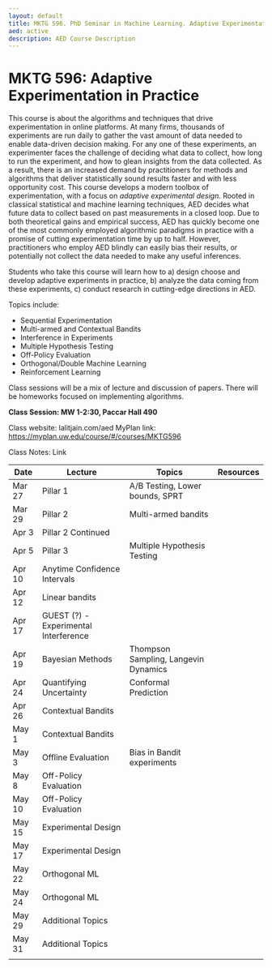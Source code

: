 ```yaml
---
layout: default
title: MKTG 596. PhD Seminar in Machine Learning. Adaptive Experimentation in Practice
aed: active
description: AED Course Description
---
```

# MKTG 596: Adaptive Experimentation in Practice

This course is about the algorithms and techniques that drive experimentation in online platforms. At many firms, thousands of experiments are run daily to gather the vast amount of data needed to enable data-driven decision making. For any one of these experiments, an experimenter faces the challenge of deciding what data to collect, how long to run the experiment, and how to glean insights from the data collected. As a result, there is an increased demand by practitioners for methods and algorithms that deliver statistically sound results faster and with less opportunity cost. This course develops a modern toolbox of experimentation, with a focus on *adaptive experimental design*. Rooted in classical statistical and machine learning techniques, AED decides what future data to collect based on past measurements in a closed loop. Due to both theoretical gains and empirical success, AED has quickly become one of the most commonly employed algorithmic paradigms in practice with a promise of cutting experimentation time by up to half. However, practitioners who employ AED blindly can easily bias their results, or potentially not collect the data needed to make any useful inferences.  

Students who take this course will learn how to a) design choose and develop adaptive experiments in practice, b) analyze the data coming from these experiments, c) conduct research in cutting-edge directions in AED.

Topics include:

- Sequential Experimentation
- Multi-armed and Contextual Bandits
- Interference in Experiments
- Multiple Hypothesis Testing
- Off-Policy Evaluation
- Orthogonal/Double Machine Learning
- Reinforcement Learning

Class sessions will be a mix of lecture and discussion of papers. There will be homeworks focused on implementing algorithms.

**Class Session: MW 1-2:30, Paccar Hall 490**

Class website: lalitjain.com/aed
MyPlan link:  https://myplan.uw.edu/course/#/courses/MKTG596

Class Notes: Link

| Date | Lecture | Topics | Resources |
| --- | --- | --- | --- |
| Mar 27 | Pillar 1 | A/B Testing, Lower bounds, SPRT |  |
| Mar 29 | Pillar 2 | Multi-armed bandits  |  |
| Apr 3 | Pillar 2 Continued |  |  |
| Apr 5 | Pillar 3 | Multiple Hypothesis Testing |  |
| Apr 10 | Anytime Confidence Intervals |  |  |
| Apr 12 | Linear bandits |  |  |
| Apr 17 | GUEST (?) - Experimental Interference |  |  |
| Apr 19 | Bayesian Methods  | Thompson Sampling, Langevin Dynamics |  |
| Apr 24 | Quantifying Uncertainty | Conformal Prediction |  |
| Apr 26 | Contextual Bandits |  |  |
| May 1 | Contextual Bandits |  |  |
| May 3 | Offline Evaluation | Bias in Bandit experiments |  |
| May 8 | Off-Policy Evaluation |  |  |
| May 10 | Off-Policy Evaluation |  |  |
| May 15 | Experimental Design |  |  |
| May 17 | Experimental Design |  |  |
| May 22 | Orthogonal ML |  |  |
| May 24 | Orthogonal ML |  |  |
| May 29 | Additional Topics |  |  |
| May 31 | Additional Topics |  |  |
|  |  |  |  |



